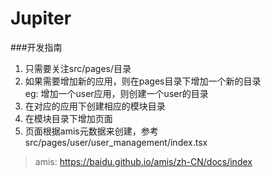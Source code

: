 # Jupiter

###开发指南
1. 只需要关注src/pages/目录
2. 如果需要增加新的应用，则在pages目录下增加一个新的目录  
eg: 增加一个user应用，则创建一个user的目录
3. 在对应的应用下创建相应的模块目录
4. 在模块目录下增加页面
5. 页面根据amis元数据来创建，参考src/pages/user/user_management/index.tsx


> amis: https://baidu.github.io/amis/zh-CN/docs/index
